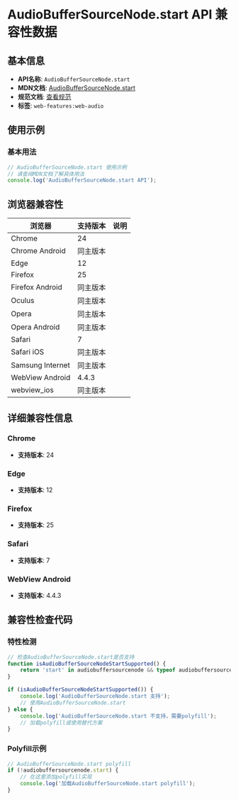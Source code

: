 # AudioBufferSourceNode.start API 兼容性数据

## 基本信息

- **API名称**: `AudioBufferSourceNode.start`
- **MDN文档**: [AudioBufferSourceNode.start](https://developer.mozilla.org/docs/Web/API/AudioBufferSourceNode/start)
- **规范文档**: [查看规范](https://webaudio.github.io/web-audio-api/#dom-audiobuffersourcenode-start)
- **标签**: `web-features:web-audio`

## 使用示例

### 基本用法

```javascript
// AudioBufferSourceNode.start 使用示例
// 请查阅MDN文档了解具体用法
console.log('AudioBufferSourceNode.start API');
```

## 浏览器兼容性

| 浏览器 | 支持版本 | 说明 |
|--------|----------|------|
| Chrome | 24 |  |
| Chrome Android | 同主版本 |  |
| Edge | 12 |  |
| Firefox | 25 |  |
| Firefox Android | 同主版本 |  |
| Oculus | 同主版本 |  |
| Opera | 同主版本 |  |
| Opera Android | 同主版本 |  |
| Safari | 7 |  |
| Safari iOS | 同主版本 |  |
| Samsung Internet | 同主版本 |  |
| WebView Android | 4.4.3 |  |
| webview_ios | 同主版本 |  |

## 详细兼容性信息

### Chrome

- **支持版本**: 24

### Edge

- **支持版本**: 12

### Firefox

- **支持版本**: 25

### Safari

- **支持版本**: 7

### WebView Android

- **支持版本**: 4.4.3

## 兼容性检查代码

### 特性检测

```javascript
// 检查AudioBufferSourceNode.start是否支持
function isAudioBufferSourceNodeStartSupported() {
    return 'start' in audiobuffersourcenode && typeof audiobuffersourcenode.start === 'function';
}

if (isAudioBufferSourceNodeStartSupported()) {
    console.log('AudioBufferSourceNode.start 支持');
    // 使用AudioBufferSourceNode.start
} else {
    console.log('AudioBufferSourceNode.start 不支持，需要polyfill');
    // 加载polyfill或使用替代方案
}
```

### Polyfill示例

```javascript
// AudioBufferSourceNode.start polyfill
if (!audiobuffersourcenode.start) {
    // 在这里添加polyfill实现
    console.log('加载AudioBufferSourceNode.start polyfill');
}
```

